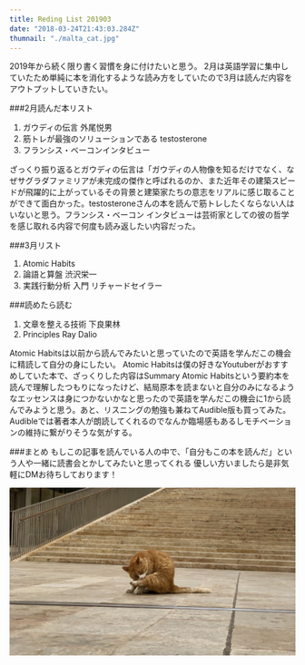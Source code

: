 ```yaml
---
title: Reding List 201903
date: "2018-03-24T21:43:03.284Z"
thumnail: "./malta_cat.jpg"
---
```

2019年から続く限り書く習慣を身に付けたいと思う。
2月は英語学習に集中していたため単純に本を消化するような読み方をしていたので3月は読んだ内容をアウトプットしていきたい。

###2月読んだ本リスト
1. ガウディの伝言 外尾悦男
2. 筋トレが最強のソリューションである testosterone
3. フランシス・ベーコンインタビュー

ざっくり振り返るとガウディの伝言は「ガウディの人物像を知るだけでなく、なぜサグラダファミリアが未完成の傑作と呼ばれるのか、また近年その建築スピードが飛躍的に上がっているその背景と建築家たちの意志をリアルに感じ取ることができて面白かった。testosteroneさんの本を読んで筋トレしたくならない人はいないと思う。フランシス・ベーコン インタビューは芸術家としての彼の哲学を感じ取れる内容で何度も読み返したい内容だった。

###3月リスト
1. Atomic Habits
2. 論語と算盤 渋沢栄一
3. 実践行動分析 入門 リチャードセイラー

###読めたら読む
1. 文章を整える技術 下良果林
2. Principles Ray Dalio

Atomic Habitsは以前から読んでみたいと思っていたので英語を学んだこの機会に精読して自分の身にしたい。
Atomic Habitsは僕の好きなYoutuberがおすすめしていた本で、ざっくりした内容はSummary Atomic Habitsという要約本を読んで理解したつもりになったけど、結局原本を読まないと自分のみになるようなエッセンスは身につかないかなと思ったので英語を学んだこの機会に1から読んでみようと思う。あと、リスニングの勉強も兼ねてAudible版も買ってみた。 Audibleでは著者本人が朗読してくれるのでなんか臨場感もあるしモチベーションの維持に繋がりそうな気がする。

###まとめ
もしこの記事を読んでいる人の中で、「自分もこの本を読んだ」という人や一緒に読書会とかしてみたいと思ってくれる 優しい方いましたら是非気軽にDMお待ちしております！

![Malt Valletta Cat](./malta_cat.jpg)

